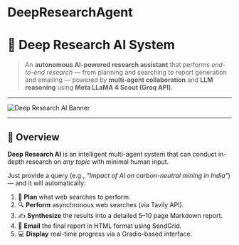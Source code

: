 # DeepResearchAgent
# 🧠 Deep Research AI System

> An **autonomous AI-powered research assistant** that performs *end-to-end research* — from planning and searching to report generation and emailing — powered by **multi-agent collaboration** and **LLM reasoning** using **Meta LLaMA 4 Scout (Groq API)**.

---

![Deep Research AI Banner](https://cdn.jsdelivr.net/gh/abhisheknaiidu/awesome-github-profile-readme-images/banner.png)

---

## 🚀 Overview

**Deep Research AI** is an intelligent multi-agent system that can conduct in-depth research on *any topic* with minimal human input.

Just provide a query (e.g., _"Impact of AI on carbon-neutral mining in India"_) — and it will automatically:

1. 🧭 **Plan** what web searches to perform.  
2. 🔍 **Perform** asynchronous web searches (via Tavily API).  
3. ✍️ **Synthesize** the results into a detailed 5–10 page Markdown report.  
4. 📧 **Email** the final report in HTML format using SendGrid.  
5. 💻 **Display** real-time progress via a Gradio-based interface.



